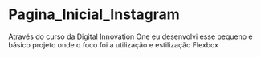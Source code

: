 # Pagina_Inicial_Instagram
Através do curso da Digital Innovation One eu desenvolvi esse pequeno e básico projeto onde o foco foi a utilização e estilização Flexbox
